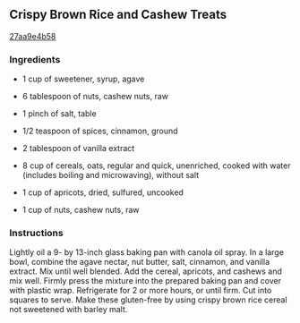 ## Crispy Brown Rice and Cashew Treats

[27aa9e4b58](http://www.epicurious.com/recipes/food/views/crispy-brown-rice-and-cashew-treats-379335)

### Ingredients

 - 1 cup of sweetener, syrup, agave

 - 6 tablespoon of nuts, cashew nuts, raw

 - 1 pinch of salt, table

 - 1/2 teaspoon of spices, cinnamon, ground

 - 2 tablespoon of vanilla extract

 - 8 cup of cereals, oats, regular and quick, unenriched, cooked with water (includes boiling and microwaving), without salt

 - 1 cup of apricots, dried, sulfured, uncooked

 - 1 cup of nuts, cashew nuts, raw

### Instructions

Lightly oil a 9- by 13-inch glass baking pan with canola oil spray. In a large bowl, combine the agave nectar, nut butter, salt, cinnamon, and vanilla extract. Mix until well blended. Add the cereal, apricots, and cashews and mix well. Firmly press the mixture into the prepared baking pan and cover with plastic wrap. Refrigerate for 2 or more hours, or until firm. Cut into squares to serve. Make these gluten-free by using crispy brown rice cereal not sweetened with barley malt.